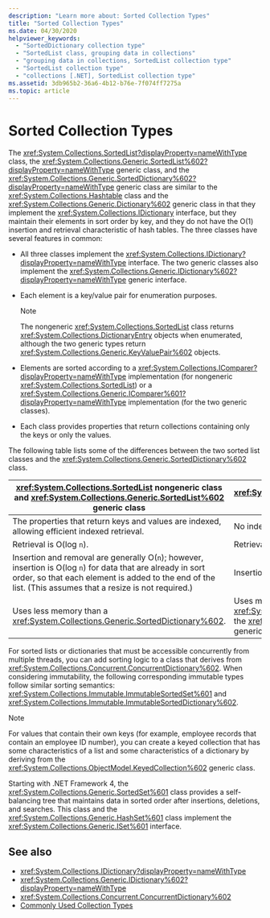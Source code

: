 ```yaml
---
description: "Learn more about: Sorted Collection Types"
title: "Sorted Collection Types"
ms.date: 04/30/2020
helpviewer_keywords: 
  - "SortedDictionary collection type"
  - "SortedList class, grouping data in collections"
  - "grouping data in collections, SortedList collection type"
  - "SortedList collection type"
  - "collections [.NET], SortedList collection type"
ms.assetid: 3db965b2-36a6-4b12-b76e-7f074ff7275a
ms.topic: article
---
```


# Sorted Collection Types

The <xref:System.Collections.SortedList?displayProperty=nameWithType> class, the <xref:System.Collections.Generic.SortedList%602?displayProperty=nameWithType> generic class, and the <xref:System.Collections.Generic.SortedDictionary%602?displayProperty=nameWithType> generic class are similar to the <xref:System.Collections.Hashtable> class and the <xref:System.Collections.Generic.Dictionary%602> generic class in that they implement the <xref:System.Collections.IDictionary> interface, but they maintain their elements in sort order by key, and they do not have the O(1) insertion and retrieval characteristic of hash tables. The three classes have several features in common:

- All three classes implement the <xref:System.Collections.IDictionary?displayProperty=nameWithType> interface. The two generic classes also implement the <xref:System.Collections.Generic.IDictionary%602?displayProperty=nameWithType> generic interface.

- Each element is a key/value pair for enumeration purposes.

   > [!NOTE]
   > The nongeneric <xref:System.Collections.SortedList> class returns <xref:System.Collections.DictionaryEntry> objects when enumerated, although the two generic types return <xref:System.Collections.Generic.KeyValuePair%602> objects.

- Elements are sorted according to a <xref:System.Collections.IComparer?displayProperty=nameWithType> implementation (for nongeneric <xref:System.Collections.SortedList>) or a <xref:System.Collections.Generic.IComparer%601?displayProperty=nameWithType> implementation (for the two generic classes).

- Each class provides properties that return collections containing only the keys or only the values.

The following table lists some of the differences between the two sorted list classes and the <xref:System.Collections.Generic.SortedDictionary%602> class.

| <xref:System.Collections.SortedList> nongeneric class and <xref:System.Collections.Generic.SortedList%602> generic class | <xref:System.Collections.Generic.SortedDictionary%602> generic class |
|--|--|
| The properties that return keys and values are indexed, allowing efficient indexed retrieval. | No indexed retrieval. |
| Retrieval is O(log `n`). | Retrieval is O(log `n`). |
| Insertion and removal are generally O(`n`); however, insertion is O(log `n`) for data that are already in sort order, so that each element is added to the end of the list. (This assumes that a resize is not required.) | Insertion and removal are O(log `n`). |
| Uses less memory than a <xref:System.Collections.Generic.SortedDictionary%602>. | Uses more memory than the <xref:System.Collections.SortedList> nongeneric class and the <xref:System.Collections.Generic.SortedList%602> generic class. |

For sorted lists or dictionaries that must be accessible concurrently from multiple threads, you can add sorting logic to a class that derives from <xref:System.Collections.Concurrent.ConcurrentDictionary%602>. When considering immutability, the following corresponding immutable types follow similar sorting semantics: <xref:System.Collections.Immutable.ImmutableSortedSet%601> and <xref:System.Collections.Immutable.ImmutableSortedDictionary%602>.

> [!NOTE]
> For values that contain their own keys (for example, employee records that contain an employee ID number), you can create a keyed collection that has some characteristics of a list and some characteristics of a dictionary by deriving from the <xref:System.Collections.ObjectModel.KeyedCollection%602> generic class.

Starting with .NET Framework 4, the <xref:System.Collections.Generic.SortedSet%601> class provides a self-balancing tree that maintains data in sorted order after insertions, deletions, and searches. This class and the <xref:System.Collections.Generic.HashSet%601> class implement the <xref:System.Collections.Generic.ISet%601> interface.

## See also

- <xref:System.Collections.IDictionary?displayProperty=nameWithType>
- <xref:System.Collections.Generic.IDictionary%602?displayProperty=nameWithType>
- <xref:System.Collections.Concurrent.ConcurrentDictionary%602>
- [Commonly Used Collection Types](commonly-used-collection-types.md)
